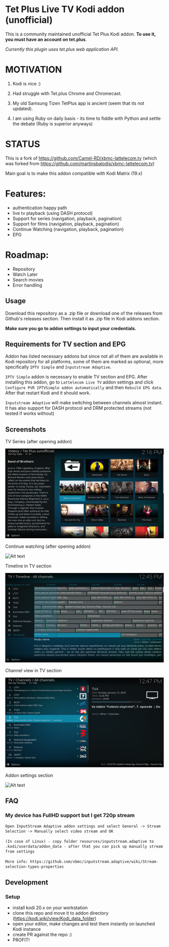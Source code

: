 # Tet Plus Live TV Kodi addon (unofficial)

This is a community maintained unofficial Tet Plus Kodi addon.
**To use it, you must have an account on tet.plus**.

_Currently this plugin uses tet.plus web application API._


# MOTIVATION

1. Kodi is nice :) 

1. Had struggle with Tet.plus Chrome and Chromecast.

1. My old Samsung Tizen TetPlus app is ancient (seem that its not updated).

1. I am using Ruby on daily basis - its time to fiddle with Python and settle the debate (Ruby is superior anyways)

# STATUS

This is a fork of https://github.com/Camel-RD/xbmc-lattelecom.tv (which was forked from https://github.com/martinsbalodis/xbmc-lattelecom.tv)

Main goal is to make this addon compatible with Kodi Matrix (19.x)

# Features:

* authentication happy path
* live tv playback (using DASH protocol)
* Support for series (navigation, playback, pagination)
* Support for films (navigation, playback, pagination)
* Continue Watching (navigation, playback, pagination)
* EPG 

# Roadmap:

* Repository
* Watch Later
* Search movies
* Error handling


## Usage

Download this repository as a .zip file or download one of the releases from Github's releases section.
Then install it as .zip file in Kodi addons section.

__Make sure you go to addon settings to input your credentials.__

## Requirements for TV section and EPG

Addon has listed necessary addons but since not all of them are available in Kodi repository for all platforms, 
some of them are  marked as optional, more specifically `IPTV Simple` and `Inputstream Adaptive`.

`IPTV Simple` addon is necessary to enable TV section and EPG. After installing this addon, go to `Lattelecom Live TV` 
addon settings and click `Configure PVR IPTVSimple addon automatically` and then `Rebuild EPG data`. After that 
restart Kodi and it should work.

`Inputstream Adaptive` will make switching between channels almost instant. It has also support for DASH protocol and DRM protected streams (not tested if works without) 

## Screenshots

TV Series (after opening addon)

![Alt text](resources/screenshot-1.png "TV series in addon")

Continue watching (after opening addon)

![Alt text](screenshots/screenshot-4.png "Continue watching from addon") 

Timeline in TV section

![Alt text](resources/screenshot-2.png "TV timeline in Kodi")

Channel view in TV section

![Alt text](resources/screenshot-3.png "Channels in TV section of Kodi")

Addon settings section

![Alt text](screenshots/settings.png?raw=true "Addon settings in Kodi") 


## FAQ

### My device has FullHD support but I get 720p stream

```
Open InputStream Adaptive addon settings and select General -> Stream Selection -> Manually select video stream and OK

(In case of Linux) - copy folder resources/inputstream.adaptive to .kodi/userdata/addon_data - after that you can pick up manually stream from settings

More info: https://github.com/xbmc/inputstream.adaptive/wiki/Stream-selection-types-properties
```
## Development

### Setup

* install kodi 20.x on your workstation
* clone this repo and move it to addon directory (https://kodi.wiki/view/Kodi_data_folder)
* open your editor, make changes and test them instantly on launched Kodi instance
* create PR against the repo :)
* PROFIT!

